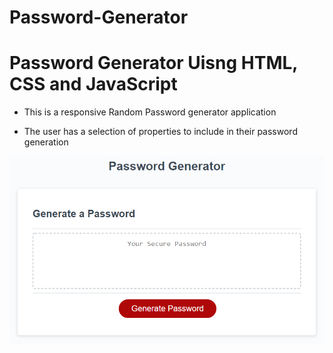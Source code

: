# Password-Generator

<h1>Password Generator Uisng HTML, CSS and JavaScript</h1>

<ul>
  <li><p>This is a responsive Random Password generator application</p></li>
  <li>
    <p>
      The user has a selection of properties to include in their password
      generation
    </p>
  </li>
</ul>

<img src="./Assets/03-javascript-homework-demo.png" alt="" />
